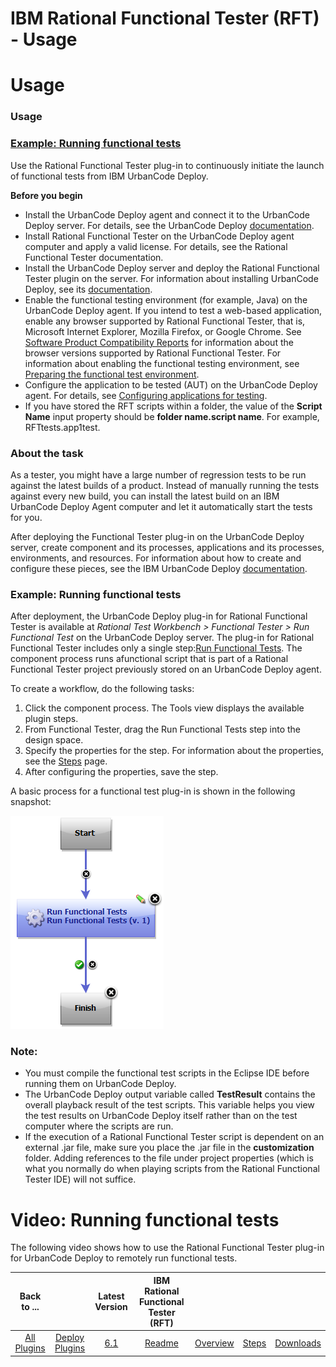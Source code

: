 
IBM Rational Functional Tester (RFT) - Usage
============================================

# Usage


### Usage




### [Example: Running functional tests](#component_process_run)

Use the Rational Functional Tester plug-in to continuously initiate the launch of functional tests from IBM UrbanCode Deploy.

**Before you begin**

* Install the UrbanCode Deploy agent and connect it to the UrbanCode Deploy server. For details, see the UrbanCode Deploy [documentation](http://www-01.ibm.com/support/knowledgecenter/SS4GSP/ucd_welcome.html).
* Install Rational Functional Tester on the UrbanCode Deploy agent computer and apply a valid license. For details, see the Rational Functional Tester documentation.
* Install the UrbanCode Deploy server and deploy the Rational Functional Tester plugin on the server. For information about installing UrbanCode Deploy, see its [documentation](http://www-01.ibm.com/support/knowledgecenter/SS4GSP/ucd_welcome.html).
* Enable the functional testing environment (for example, Java) on the UrbanCode Deploy agent. If you intend to test a web-based application, enable any browser supported by Rational Functional Tester, that is, Microsoft Internet Explorer, Mozilla Firefox, or Google Chrome. See [Software Product Compatibility Reports](http://www-969.ibm.com/software/reports/compatibility/clarity/index.html) for information about the browser versions supported by Rational Functional Tester. For information about enabling the functional testing environment, see [Preparing the functional test environment](http://www-01.ibm.com/support/knowledgecenter/SSBLQQ_8.6.0/com.ibm.rational.test.ft.doc/topics/t_preparerft.html).
* Configure the application to be tested (AUT) on the UrbanCode Deploy agent. For details, see [Configuring applications for testing](http://www-01.ibm.com/support/knowledgecenter/SSBLQQ_8.6.0/com.ibm.rational.test.ft.doc/topics/ConfiguringAppsTesting.html).
* If you have stored the RFT scripts within a folder, the value of the **Script Name** input property should be **folder name.script name**. For example, RFTtests.app1test.

### About the task

As a tester, you might have a large number of regression tests to be run against the latest builds of a product. Instead of manually running the tests against every new build, you can install the latest build on an IBM UrbanCode Deploy Agent computer and let it automatically start the tests for you.

After deploying the Functional Tester plug-in on the UrbanCode Deploy server, create component and its processes, applications and its processes, environments, and resources. For information about how to create and configure these pieces, see the IBM UrbanCode Deploy [documentation](http://www.ibm.com/support/knowledgecenter/SS4GSP/ucd_welcome.html).

### Example: Running functional tests

After deployment, the UrbanCode Deploy plug-in for Rational Functional Tester is available at *Rational Test Workbench > Functional Tester > Run Functional Test* on the UrbanCode Deploy server. The plug-in for Rational Functional Tester includes only a single step:[Run Functional Tests](https://urbancode.github.io/IBM-UCx-PLUGIN-DOCS/UCD/RFT-UCD/steps.html/#run_functional_tests "Run Functional Tests"). The component process runs afunctional script that is part of a Rational Functional Tester project previously stored on an UrbanCode Deploy agent.

To create a workflow, do the following tasks:

1. Click the component process. The Tools view displays the available plugin steps.
2. From Functional Tester, drag the Run Functional Tests step into the design space.
3. Specify the properties for the step. For information about the properties, see the [Steps](https://urbancode.github.io/IBM-UCx-PLUGIN-DOCS/UCD/RFT-UCD/steps.html) page.
4. After configuring the properties, save the step.

A basic process for a functional test plug-in is shown in the following snapshot:

[![Run functional tests basic flow](media/rft_basic_flow.png)](media/rft_basic_flow.png)

### Note:

* You must compile the functional test scripts in the Eclipse IDE before running them on UrbanCode Deploy.
* The UrbanCode Deploy output variable called **TestResult** contains the overall playback result of the test scripts. This variable helps you view the test results on UrbanCode Deploy itself rather than on the test computer where the scripts are run.
* If the execution of a Rational Functional Tester script is dependent on an external .jar file, make sure you place the .jar file in the **customization** folder. Adding references to the file under project properties (which is what you normally do when playing scripts from the Rational Functional Tester IDE) will not suffice.


Video: Running functional tests
===============================

The following video shows how to use the Rational Functional Tester plug-in for UrbanCode Deploy to remotely run functional tests.



|Back to ...||Latest Version|IBM Rational Functional Tester (RFT) ||||
| :---: | :---: | :---: | :---: | :---: | :---: | :---: |
|[All Plugins](../../index.md)|[Deploy Plugins](../README.md)|[6.1](https://raw.githubusercontent.com/UrbanCode/IBM-UCD-PLUGINS/main/files/RFT-UCD/RFT-UCD-FunctionalTest-6.1.zip)|[Readme](README.md)|[Overview](overview.md)|[Steps](steps.md)|[Downloads](downloads.md)|
